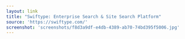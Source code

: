 ```yaml
---
layout: link
title: "Swiftype: Enterprise Search & Site Search Platform"
source: 'https://swiftype.com/'
screenshot: 'screenshots/f8d3a9df-e4db-4389-ab70-74bd395f5006.jpg'
---
```


